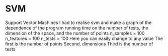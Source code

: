 # SVM
Support Vector Machines
I had to realise svm and make a graph of the dependence of the program running time on the number of tests, the dimension of the space, and the number of points
n_samples = 100
n_features = 100
n_tests = 100 
Here you can easily change to any value
The first is the number of points
Second, dimensions
Third is the number of tests
